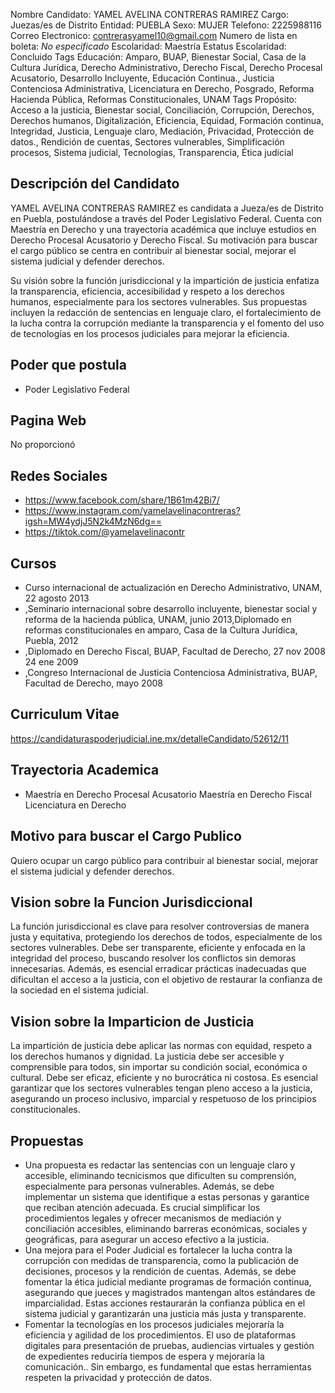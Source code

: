 Nombre Candidato: YAMEL AVELINA CONTRERAS RAMIREZ
Cargo: Juezas/es de Distrito
Entidad: PUEBLA
Sexo: MUJER
Telefono: 2225988116
Correo Electronico: contrerasyamel10@gmail.com
Numero de lista en boleta: *No especificado*
Escolaridad: Maestría
Estatus Escolaridad: Concluido
Tags Educación: Amparo, BUAP, Bienestar Social, Casa de la Cultura Jurídica, Derecho Administrativo, Derecho Fiscal, Derecho Procesal Acusatorio, Desarrollo Incluyente, Educación Continua., Justicia Contenciosa Administrativa, Licenciatura en Derecho, Posgrado, Reforma Hacienda Pública, Reformas Constitucionales, UNAM
Tags Propósito: Acceso a la justicia, Bienestar social, Conciliación, Corrupción, Derechos, Derechos humanos, Digitalización, Eficiencia, Equidad, Formación continua, Integridad, Justicia, Lenguaje claro, Mediación, Privacidad, Protección de datos., Rendición de cuentas, Sectores vulnerables, Simplificación procesos, Sistema judicial, Tecnologías, Transparencia, Ética judicial


## Descripción del Candidato 

YAMEL AVELINA CONTRERAS RAMIREZ es candidata a Jueza/es de Distrito en Puebla, postulándose a través del Poder Legislativo Federal. Cuenta con Maestría en Derecho y una trayectoria académica que incluye estudios en Derecho Procesal Acusatorio y Derecho Fiscal. Su motivación para buscar el cargo público se centra en contribuir al bienestar social, mejorar el sistema judicial y defender derechos.

Su visión sobre la función jurisdiccional y la impartición de justicia enfatiza la transparencia, eficiencia, accesibilidad y respeto a los derechos humanos, especialmente para los sectores vulnerables. Sus propuestas incluyen la redacción de sentencias en lenguaje claro, el fortalecimiento de la lucha contra la corrupción mediante la transparencia y el fomento del uso de tecnologías en los procesos judiciales para mejorar la eficiencia.


## Poder que postula

- Poder Legislativo Federal


## Pagina Web

No proporcionó


## Redes Sociales

- https://www.facebook.com/share/1B61m42Bi7/
- https://www.instagram.com/yamelavelinacontreras?igsh=MW4ydjJ5N2k4MzN6dg==
- https://tiktok.com/@yamelavelinacontr


## Cursos

- Curso internacional de actualización en Derecho Administrativo, UNAM, 22  agosto 2013
- ,Seminario internacional sobre desarrollo incluyente, bienestar social y reforma de la hacienda pública, UNAM, junio 2013,Diplomado en reformas constitucionales en amparo, Casa de la Cultura Jurídica, Puebla,  2012
- ,Diplomado en Derecho Fiscal, BUAP, Facultad de Derecho, 27 nov 2008   24 ene 2009
- ,Congreso Internacional de Justicia Contenciosa Administrativa, BUAP, Facultad de Derecho,  mayo 2008


## Curriculum Vitae

https://candidaturaspoderjudicial.ine.mx/detalleCandidato/52612/11


## Trayectoria Academica

- Maestría en Derecho Procesal Acusatorio  Maestría en Derecho Fiscal  Licenciatura en Derecho


## Motivo para buscar el Cargo Publico

Quiero ocupar un cargo público para contribuir al bienestar social, mejorar el sistema judicial y defender derechos.


## Vision sobre la Funcion Jurisdiccional

La función jurisdiccional es clave para resolver controversias de manera justa y equitativa, protegiendo los derechos de todos, especialmente de los sectores vulnerables. Debe ser transparente, eficiente y enfocada en la integridad del proceso, buscando resolver los conflictos sin demoras innecesarias. Además, es esencial erradicar prácticas inadecuadas que dificultan el acceso a la justicia, con el objetivo de restaurar la confianza de la sociedad en el sistema judicial.


## Vision sobre la Imparticion de Justicia

La impartición de justicia debe aplicar las normas con equidad, respeto a los derechos humanos y dignidad. La justicia debe ser accesible y comprensible para todos, sin importar su condición social, económica o cultural. Debe ser eficaz, eficiente y no burocrática ni costosa. Es esencial garantizar que los sectores vulnerables tengan pleno acceso a la justicia, asegurando un proceso inclusivo, imparcial y respetuoso de los principios constitucionales.


## Propuestas

- Una propuesta es redactar las sentencias con un lenguaje claro y accesible, eliminando tecnicismos que dificulten su comprensión, especialmente para personas vulnerables. Además, se debe implementar un sistema que identifique a estas personas y garantice que reciban atención adecuada. Es crucial simplificar los procedimientos legales y ofrecer mecanismos de mediación y conciliación accesibles, eliminando barreras económicas, sociales y geográficas, para asegurar un acceso efectivo a la justicia.
- Una mejora para el Poder Judicial es fortalecer la lucha contra la corrupción con medidas de transparencia, como la publicación de decisiones, procesos y la rendición de cuentas. Además, se debe fomentar la ética judicial mediante programas de formación continua, asegurando que jueces y magistrados mantengan altos estándares de imparcialidad. Estas acciones restaurarán la confianza pública en el sistema judicial y garantizarán una justicia más justa y transparente.
- Fomentar la tecnologías en los procesos judiciales mejoraría la eficiencia y agilidad de los procedimientos. El uso de plataformas digitales para presentación de pruebas, audiencias virtuales y gestión de expedientes reduciría tiempos de espera y mejoraría la comunicación.. Sin embargo, es fundamental que estas herramientas respeten la privacidad y protección de datos.


